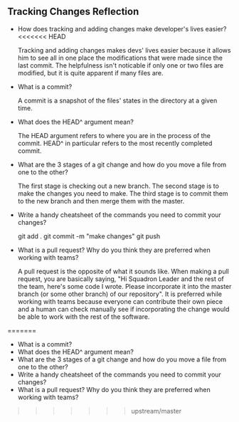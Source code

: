 ## Tracking Changes Reflection

- How does tracking and adding changes make developer's lives easier?
<<<<<<< HEAD

  Tracking and adding changes makes devs' lives easier because it allows him to see all in one place the modifications that were   made since the last commit.  The helpfulness isn't noticable if only one or two files are modified, but it is quite apparent if many files are. 

- What is a commit?

  A commit is a snapshot of the files' states in the directory at a given time. 

- What does the HEAD^ argument mean?
 
  The HEAD argument refers to where you are in the process of the commit. HEAD^ in particular refers to the most recently completed commit.

- What are the 3 stages of a git change and how do you move a file from one to the other?

  The first stage is checking out a new branch. The second stage is to make the changes you need to make. The third stage is to commit them to the new branch and then merge them with the master.
  
- Write a handy cheatsheet of the commands you need to commit your changes?

	git add .
	git commit -m "make changes"
	git push

- What is a pull request? Why do you think they are preferred when working with teams?

  A pull request is the opposite of what it sounds like. When making a pull request, you are basically saying, "Hi Squadron Leader and the rest of the team, here's some code I wrote. Please incorporate it into the master branch (or some other branch) of our repository". It is preferred while working with teams because everyone can contribute their own piece and a human can check manually see if incorporating the change would be able to work with the rest of the software. 

<!-- Add your reflection here. Remove the comment markers -->
=======
- What is a commit?
- What does the HEAD^ argument mean?
- What are the 3 stages of a git change and how do you move a file from one to the other?
- Write a handy cheatsheet of the commands you need to commit your changes?
- What is a pull request? Why do you think they are preferred when working with teams?

<!-- Add your reflection here. Remove the comment markers -->
>>>>>>> upstream/master
